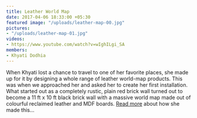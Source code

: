 ```yaml
---
title: Leather World Map
date: 2017-04-06 18:33:00 +05:30
featured image: "/uploads/leather-map-00.jpg"
pictures:
- "/uploads/leather-map-01.jpg"
videos:
- https://www.youtube.com/watch?v=wIghILgi_SA
members:
- Khyati Dodhia
---
```


When Khyati lost a chance to travel to one of her favorite places, she made up for it by designing a whole range of leather world-map products. This was when we approached her and asked her to create her first installation. What started out as a completely rustic, plain red brick wall turned out to become a 11 ft x 10 ft black brick wall with a massive world map made out of colourful reclaimed leather and MDF boards.
[Read more](https://www.theblackcanvas.in/blogs/news/of-world-maps-and-not-enough-travel) about how she made this...